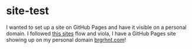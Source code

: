# site-test

I wanted to set up a site on GitHub Pages and have it visible on a personal domain. I followed [this sites](http://blog.teamtreehouse.com/using-github-pages-to-host-your-website) flow and viola, I have a GitHub Pages site showing up on my personal domain [brgrhnt.com](http://brgrhnt.com)!
